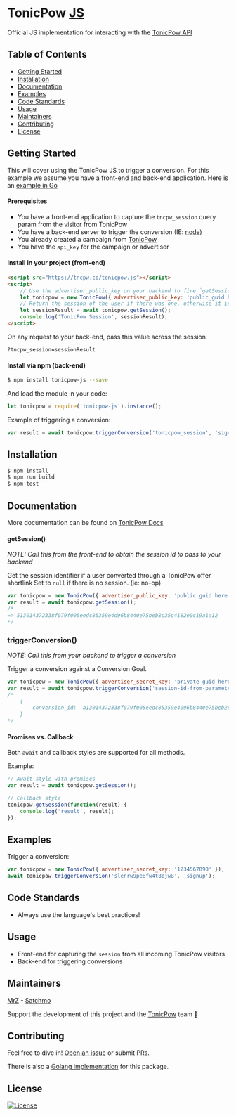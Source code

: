 # TonicPow [JS](https://tncpw.co/tonicpow.js)
Official JS implementation for interacting with the [TonicPow API](https://docs.tonicpow.com)

## Table of Contents
- [Getting Started](#getting-started)
- [Installation](#installation)
- [Documentation](#documentation)
- [Examples](#examples)
- [Code Standards](#code-standards)
- [Usage](#usage)
- [Maintainers](#maintainers)
- [Contributing](#contributing)
- [License](#license)

## Getting Started
This will cover using the TonicPow JS to trigger a conversion. 
For this example we assume you have a front-end and back-end application.
Here is an [example in Go](https://github.com/tonicpow/go-tonicpow)

#### Prerequisites
- You have a front-end application to capture the `tncpw_session` query param from the visitor from TonicPow
- You have a back-end server to trigger the conversion (IE: [node](https://nodejs.org/en/))
- You already created a campaign from [TonicPow](https://offers.tonicpow.com/offers/new)
- You have the `api_key` for the campaign or advertiser

#### Install in your project (front-end)
```html
<script src="https://tncpw.co/tonicpow.js"></script>
<script>
    // Use the advertiser_public_key on your backend to fire `getSession`
    let tonicpow = new TonicPow({ advertiser_public_key: 'public_guid here use on front-end' });
    // Return the session of the user if there was one, otherwise it is null
    let sessionResult = await tonicpow.getSession();
    console.log('TonicPow Session', sessionResult);
</script>
```

On any request to your back-end, pass this value across the session
```text
?tncpw_session=sessionResult
```

#### Install via npm (back-end)
```bash
$ npm install tonicpow-js --save
``` 

And load the module in your code:
```javascript 
let tonicpow = require('tonicpow-js').instance();
```

Example of triggering a conversion:
```javascript 
var result = await tonicpow.triggerConversion('tonicpow_session', 'signup-conversion');
```

## Installation
```bash
$ npm install
$ npm run build
$ npm test
```

## Documentation
More documentation can be found on [TonicPow Docs](https://docs.tonicpow.com)

#### getSession()

*NOTE: Call this from the front-end to obtain the session id to pass to your backend*

Get the session identifier if a user converted through a TonicPow offer shortlink
Set to  `null`  if there is no session. (ie: no-op)

```javascript
var tonicpow = new TonicPow({ advertiser_public_key: 'public guid here use on front-end' });
var result = await tonicpow.getSession();
/*
=> 513014372338f079f005eedc85359e4d96b8440e75beb8c35c4182e0c19a1a12
*/
```

### triggerConversion()

*NOTE: Call this from your backend to trigger a conversion*

Trigger a conversion against a Conversion Goal.

```javascript
var tonicpow = new TonicPow({ advertiser_secret_key: 'private guid here -- use only on backend and not on browser' });
var result = await tonicpow.triggerConversion('session-id-from-parameter', 'signup-conversion');
/*
    {
        conversion_id: 'a13014372338f079f005eedc85359e4096b8440e75beb2c35c4182e0c19a1a87
    }
*/
```

#### Promises vs. Callback

Both `await` and callback styles are supported for all methods.

Example:
```javascript
// Await style with promises
var result = await tonicpow.getSession();

// Callback style
tonicpow.getSession(function(result) {
    console.log('result', result);
});
```


## Examples

Trigger a conversion:
```javascript
var tonicpow = new TonicPow({ advertiser_secret_key: '1234567890' });
await tonicpow.triggerConversion('slenrw9pe8fw4t8pjw8', 'signup');
```

## Code Standards
- Always use the language's best practices!

## Usage
- Front-end for capturing the `session` from all incoming TonicPow visitors
- Back-end for triggering conversions

## Maintainers
[MrZ](https://github.com/mrz1836?affiliate=1mrz) - [Satchmo](https://github.com/rohenaz?affiliate=1satchmo)
                                                                                                                                                           
Support the development of this project and the [TonicPow](https://tonicpow.com/) team 🙏

## Contributing
Feel free to dive in! [Open an issue](https://github.com/tonicpow/tonicpow-js/issues/new) or submit PRs.

There is also a [Golang implementation](https://github.com/tonicpow/go-tonicpow) for this package.

## License
[![License](https://img.shields.io/badge/license-Open%20BSV-brightgreen.svg?style=flat)](/LICENSE)
